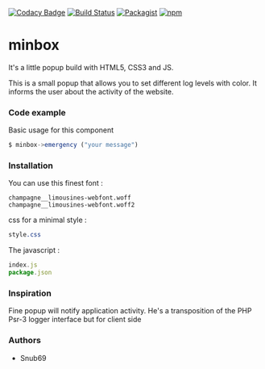 [![Codacy Badge](https://api.codacy.com/project/badge/Grade/16c5555ee5284f558d27f1dfd3163476)](https://www.codacy.com/app/Snub69/minbox?utm_source=github.com&amp;utm_medium=referral&amp;utm_content=Snub69/minbox&amp;utm_campaign=Badge_Grade)
[![Build Status](https://travis-ci.org/Snub69/minbox.svg?branch=master)](https://travis-ci.org/Snub69/minbox)
[![Packagist](https://img.shields.io/packagist/l/doctrine/orm.svg)]()
[![npm](https://img.shields.io/npm/v/minbox.svg)]()

# minbox

It's a little popup build with HTML5, CSS3 and JS.

This is a small popup that allows you to set different log levels with color. It informs the user about the activity of the website.
### Code example
Basic usage for this component
```js
$ minbox->emergency ("your message")
```
### Installation
You can use this finest font :

```font
champagne__limousines-webfont.woff
champagne__limousines-webfont.woff2
```
css for a minimal style :
```css
style.css
```
The javascript :
```js
index.js
package.json
```
### Inspiration
Fine popup will notify application activity. He's a transposition of the PHP Psr-3 logger interface but for client side

### Authors
* Snub69

